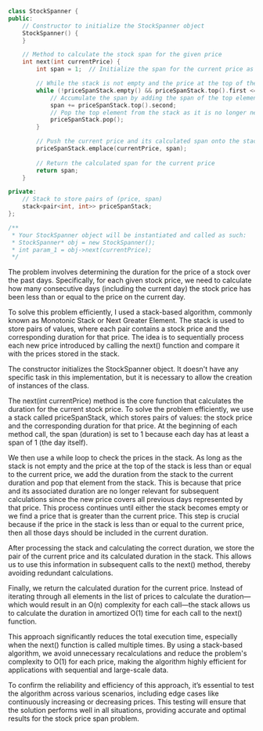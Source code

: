 ``` cpp
class StockSpanner {
public:
    // Constructor to initialize the StockSpanner object
    StockSpanner() {
    }

    // Method to calculate the stock span for the given price
    int next(int currentPrice) {
        int span = 1;  // Initialize the span for the current price as 1

        // While the stack is not empty and the price at the top of the stack is less than or equal to the current price
        while (!priceSpanStack.empty() && priceSpanStack.top().first <= currentPrice) {
            // Accumulate the span by adding the span of the top element
            span += priceSpanStack.top().second;
            // Pop the top element from the stack as it is no longer needed
            priceSpanStack.pop();
        }

        // Push the current price and its calculated span onto the stack
        priceSpanStack.emplace(currentPrice, span);
        
        // Return the calculated span for the current price
        return span;
    }

private:
    // Stack to store pairs of (price, span)
    stack<pair<int, int>> priceSpanStack;
};

/**
 * Your StockSpanner object will be instantiated and called as such:
 * StockSpanner* obj = new StockSpanner();
 * int param_1 = obj->next(currentPrice);
 */

```

The problem involves determining the duration for the price of a stock over the past days. Specifically, for each given stock price, we need to calculate how many consecutive days (including the current day) the stock price has been less than or equal to the price on the current day.

To solve this problem efficiently, I used a stack-based algorithm, commonly known as Monotonic Stack or Next Greater Element. The stack is used to store pairs of values, where each pair contains a stock price and the corresponding duration for that price. The idea is to sequentially process each new price introduced by calling the next() function and compare it with the prices stored in the stack.

The constructor initializes the StockSpanner object. It doesn't have any specific task in this implementation, but it is necessary to allow the creation of instances of the class.

The next(int currentPrice) method is the core function that calculates the duration for the current stock price. To solve the problem efficiently, we use a stack called priceSpanStack, which stores pairs of values: the stock price and the corresponding duration for that price. At the beginning of each method call, the span (duration) is set to 1 because each day has at least a span of 1 (the day itself).

We then use a while loop to check the prices in the stack. As long as the stack is not empty and the price at the top of the stack is less than or equal to the current price, we add the duration from the stack to the current duration and pop that element from the stack. This is because that price and its associated duration are no longer relevant for subsequent calculations since the new price covers all previous days represented by that price. This process continues until either the stack becomes empty or we find a price that is greater than the current price. This step is crucial because if the price in the stack is less than or equal to the current price, then all those days should be included in the current duration.

After processing the stack and calculating the correct duration, we store the pair of the current price and its calculated duration in the stack. This allows us to use this information in subsequent calls to the next() method, thereby avoiding redundant calculations.

Finally, we return the calculated duration for the current price. Instead of iterating through all elements in the list of prices to calculate the duration—which would result in an O(n) complexity for each call—the stack allows us to calculate the duration in amortized O(1) time for each call to the next() function.

This approach significantly reduces the total execution time, especially when the next() function is called multiple times. By using a stack-based algorithm, we avoid unnecessary recalculations and reduce the problem's complexity to O(1) for each price, making the algorithm highly efficient for applications with sequential and large-scale data.

To confirm the reliability and efficiency of this approach, it’s essential to test the algorithm across various scenarios, including edge cases like continuously increasing or decreasing prices. This testing will ensure that the solution performs well in all situations, providing accurate and optimal results for the stock price span problem.